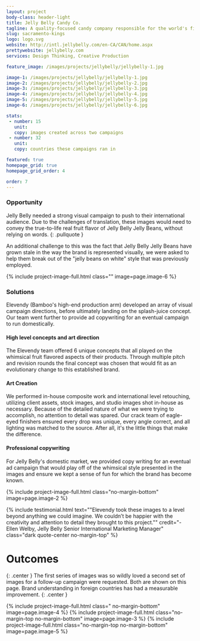 ```yaml
---
layout: project
body-class: header-light
title: Jelly Belly Candy Co.
tagline: A quality-focused candy company responsible for the world's first true-to-life real fruit flavored jelly beans.
slug: sacramento-kings
logo: logo.svg
website: http://intl.jellybelly.com/en-CA/CAN/home.aspx
prettywebsite: jellybelly.com
services: Design Thinking, Creative Production

feature_image: /images/projects/jellybelly/jellybelly-1.jpg

image-1: /images/projects/jellybelly/jellybelly-1.jpg
image-2: /images/projects/jellybelly/jellybelly-2.jpg
image-3: /images/projects/jellybelly/jellybelly-3.jpg
image-4: /images/projects/jellybelly/jellybelly-4.jpg
image-5: /images/projects/jellybelly/jellybelly-5.jpg
image-6: /images/projects/jellybelly/jellybelly-6.jpg

stats:
 - number: 15
   unit: 
   copy: images created across two campaigns
 - number: 32
   unit: 
   copy: countries these campaigns ran in

featured: true
homepage_grid: true
homepage_grid_order: 4

order: 7
---
```

### Opportunity
Jelly Belly needed a strong visual campaign to push to their international audience. Due to the challenges of translation, these images would need to convey the true-to-life real fruit flavor of Jelly Belly Jelly Beans, without relying on words.
{: .pullquote }

An additional challenge to this was the fact that Jelly Belly Jelly Beans have grown stale in the way the brand is represented visually, we were asked to help them break out of the "jelly beans on white" style that was previously employed.

{% include project-image-full.html class="" image=page.image-6 %}

### Solutions
Elevendy (Bamboo's high-end production arm) developed an array of visual campaign directions, before ultimately landing on the splash-juice concept. Our team went further to provide ad copywriting for an eventual campaign to run domestically.

#### High level concepts and art direction
The Elevendy team offered 6 unique concepts that all played on the whimsical fruit flavored aspects of their products. Through multiple pitch and revision rounds the final concept was chosen that would fit as an evolutionary change to this established brand.

#### Art Creation
We performed in-house composite work and international level retouching, utilizing client assets, stock images, and studio images shot in-house as necessary. Because of the detailed nature of what we were trying to accomplish, no attention to detail was spared. Our crack team of eagle-eyed finishers ensured every drop was unique, every angle correct, and all lighting was matched to the source. After all, it's the little things that make the difference.

#### Professional copywriting
For Jelly Belly's domestic market, we provided copy writing for an eventual ad campaign that would play off of the whimsical style presented in the images and ensure we kept a sense of fun for which the brand has become known.

{% include project-image-full.html class="no-margin-bottom" image=page.image-2 %}

{% include testimonial.html text="\"Elevendy took these images to a level beyond anything we could imagine. We couldn’t be happier with the creativity and attention to detail they brought to this project.\"" credit="- Ellen Welby, Jelly Belly Senior International Marketing Manager" class="dark quote-center no-margin-top" %}

# Outcomes 
{: .center }
The first series of images was so wildly loved a second set of images for a follow-up campaign were requested. Both are shown on this page. Brand understanding in foreign countries has had a measurable improvement.
{: .center }

{% include project-image-full.html class=" no-margin-bottom" image=page.image-4 %}
{% include project-image-full.html class="no-margin-top no-margin-bottom" image=page.image-3 %}
{% include project-image-full.html class="no-margin-top no-margin-bottom" image=page.image-5 %}

